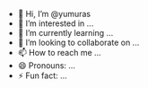 - 👋 Hi, I’m @yumuras
- 👀 I’m interested in ...
- 🌱 I’m currently learning ...
- 💞️ I’m looking to collaborate on ...
- 📫 How to reach me ...
- 😄 Pronouns: ...
- ⚡ Fun fact: ...

<!---
yumuras/yumuras is a ✨ special ✨ repository because its `README.md` (this file) appears on your GitHub profile.
You can click the Preview link to take a look at your changes.
--->
